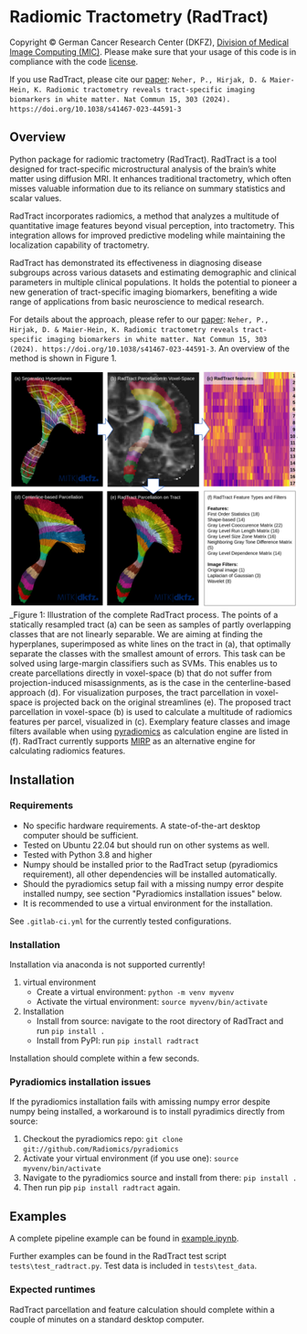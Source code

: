 <!--
Copyright © 2023 German Cancer Research Center (DKFZ), Division of Medical Image Computing

SPDX-License-Identifier: Apache-2.0
-->

# Radiomic Tractometry (RadTract)

Copyright © German Cancer Research Center (DKFZ), [Division of Medical Image Computing (MIC)](https://www.dkfz.de/en/mic/index.php). Please make sure that your usage of this code is in compliance with the code [license](https://github.com/MIC-DKFZ/radtract/blob/master/LICENSE).

If you use RadTract, please cite our [paper](https://www.nature.com/articles/s41467-023-44591-3): `Neher, P., Hirjak, D. & Maier-Hein, K. Radiomic tractometry reveals tract-specific imaging biomarkers in white matter. Nat Commun 15, 303 (2024). https://doi.org/10.1038/s41467-023-44591-3`


## Overview

Python package for radiomic tractometry (RadTract). RadTract is a tool designed for tract-specific microstructural analysis of the brain’s white matter using diffusion MRI. It enhances traditional tractometry, which often misses valuable information due to its reliance on summary statistics and scalar values.

RadTract incorporates radiomics, a method that analyzes a multitude of quantitative image features beyond visual perception, into tractometry. This integration allows for improved predictive modeling while maintaining the localization capability of tractometry.

RadTract has demonstrated its effectiveness in diagnosing disease subgroups across various datasets and estimating demographic and clinical parameters in multiple clinical populations. It holds the potential to pioneer a new generation of tract-specific imaging biomarkers, benefiting a wide range of applications from basic neuroscience to medical research.

For details about the approach, please refer to our [paper](https://www.nature.com/articles/s41467-023-44591-3): `Neher, P., Hirjak, D. & Maier-Hein, K. Radiomic tractometry reveals tract-specific imaging biomarkers in white matter. Nat Commun 15, 303 (2024). https://doi.org/10.1038/s41467-023-44591-3`. An overview of the method is shown in Figure 1.

![](resources/radtract_overview.png)_Figure 1: Illustration of the complete RadTract process. The points of a statically resampled tract (a) can be seen as samples of partly overlapping classes that are not linearly separable. We are aiming at finding the hyperplanes, superimposed as white lines on the tract in (a), that optimally separate the classes with the smallest amount of errors. This task can be solved using large-margin classifiers such as SVMs. This enables us to create parcellations directly in voxel-space (b) that do not suffer from projection-induced misassignments, as is the case in the centerline-based approach (d). For visualization purposes, the tract parcellation in voxel-space is projected back on the original streamlines (e). The proposed tract parcellation in voxel-space (b) is used to calculate a multitude of radiomics features per parcel, visualized in (c). Exemplary feature classes and image filters available when using [pyradiomics](https://pyradiomics.readthedocs.io/en/latest/) as calculation engine are listed in (f). RadTract currently supports [MIRP](https://github.com/oncoray/mirp) as an alternative engine for calculating radiomics features.

## Installation

### Requirements

- No specific hardware requirements. A state-of-the-art desktop computer should be sufficient.
- Tested on Ubuntu 22.04 but should run on other systems as well.
- Tested with Python 3.8 and higher
- Numpy should be installed prior to the RadTract setup (pyradiomics requirement), all other dependencies will be installed automatically. 
- Should the pyradiomics setup fail with a missing numpy error despite installed numpy, see section "Pyradiomics installation issues" below.
- It is recommended to use a virtual environment for the installation. 

See `.gitlab-ci.yml` for the currently tested configurations.

### Installation

Installation via anaconda is not supported currently!

1. virtual environment
   - Create a virtual environment: `python -m venv myvenv`
   - Activate the virtual environment: `source myvenv/bin/activate`
2. Installation
   - Install from source: navigate to the root directory of RadTract and run `pip install .`
   - Install from PyPI: run `pip install radtract`

Installation should complete within a few seconds.

### Pyradiomics installation issues

If the pyradiomics installation fails with amissing numpy error despite numpy being installed, a workaround is to install pyradimics directly from source:

1. Checkout the pyradiomics repo: `git clone git://github.com/Radiomics/pyradiomics`
2. Activate your virtual environment (if you use one): `source myvenv/bin/activate`
3. Navigate to the pyradiomics source and install from there: `pip install .`
4. Then run pip `pip install radtract` again.

## Examples

A complete pipeline example can be found in [example.ipynb](https://github.com/MIC-DKFZ/radtract/blob/main/example.ipynb). 

Further examples can be found in the RadTract test script `tests\test_radtract.py`. Test data is included in `tests\test_data`.


### Expected runtimes

RadTract parcellation and feature calculation should complete within a couple of minutes on a standard desktop computer.
